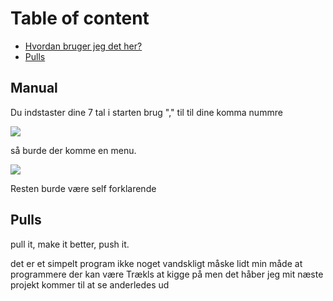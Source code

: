 # Table of content

* [Hvordan bruger jeg det her?](#Manual)
* [Pulls](#Pulls)










## Manual
Du indstaster dine 7 tal i starten brug "," til til dine komma nummre
<p>
<img src="https://user-images.githubusercontent.com/69219123/170540007-cb67292c-bc52-4041-ab54-23aad6dd1d18.png" />
</p>

så burde der komme en menu.
<p>
<img src="https://user-images.githubusercontent.com/69219123/170540362-38d126fa-c175-4b2c-a32f-6e12796c9f39.png" />
</p>

Resten burde være self forklarende
 


## Pulls

pull it, make it better, push it.

det er et simpelt program ikke noget vandskligt
måske lidt min måde at programmere der kan være Trækls at kigge på 
men det håber jeg mit næste projekt kommer til at se anderledes ud






